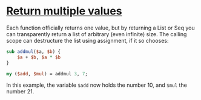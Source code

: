 [1]: https://rosettacode.org/wiki/Return_multiple_values

# [Return multiple values][1]





Each function officially returns one value, but by returning a List or Seq you can transparently return a list of arbitrary (even infinite) size. The calling scope can destructure the list using assignment, if it so chooses:

```perl
sub addmul($a, $b) {
    $a + $b, $a * $b
}

my ($add, $mul) = addmul 3, 7;
```


In this example, the variable `$add` now holds the number 10, and `$mul` the number 21.
